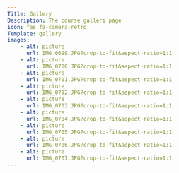 ```yaml
---
Title: Gallery
Description: The course galleri page
icon: fas fa-camera-retro
Template: gallery
images:
    - alt: picture
      url: IMG_0699.JPG?crop-to-fit&aspect-ratio=1:1
    - alt: picture
      url: IMG_0700.JPG?crop-to-fit&aspect-ratio=1:1
    - alt: picture
      url: IMG_0701.JPG?crop-to-fit&aspect-ratio=1:1
    - alt: picture
      url: IMG_0702.JPG?crop-to-fit&aspect-ratio=1:1
    - alt: picture
      url: IMG_0703.JPG?crop-to-fit&aspect-ratio=1:1
    - alt: picture
      url: IMG_0704.JPG?crop-to-fit&aspect-ratio=1:1
    - alt: picture
      url: IMG_0705.JPG?crop-to-fit&aspect-ratio=1:1
    - alt: picture
      url: IMG_0706.JPG?crop-to-fit&aspect-ratio=1:1
    - alt: picture
      url: IMG_0707.JPG?crop-to-fit&aspect-ratio=1:1
---
```


